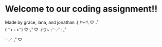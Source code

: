 # Welcome to our coding assignment!! 
Made by grace, lana, and jonathan :)
   /ᐢ⑅ᐢ\   ♡   ₊˚  
꒰ ˶• ༝ •˶꒱       ♡‧₊˚    ♡
./づ~ :¨·.·¨:     ₊˚  
           `·..·‘    ₊˚   ♡
